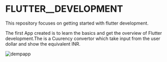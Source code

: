 # FLUTTER__DEVELOPMENT
This repository focuses on getting started with flutter development.

The first App created is to learn the basics and get the overview of Flutter development.The is a Cuurency convertor which take input from the user dollar and show the equivalent INR.

![dempapp](https://github.com/keshav2410garg/FLUTTER__DEVELOPMENT/assets/55792010/5364a929-1a05-41f1-ae21-0d12a1eecbfc)
